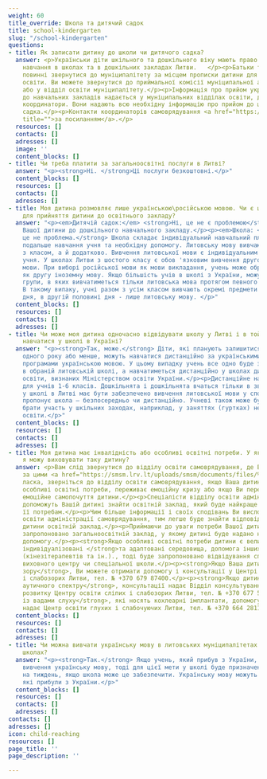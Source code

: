 ```yaml
---
weight: 60
title_override: Школа та дитячий садок
title: school-kindergarten
slug: "/school-kindergarten"
questions:
- title: Як записати дитину до школи чи дитячого садка?
  answer: <p>Українськи діти шкільного та дошкільного віку мають право на безкоштовне
    навчання в школах та в дошкільних закладах Литви.   </p><p>Батьки та опікуни дітей
    повинні звернутися до муніципалітету за місцем прописки дитини для здобуття ними
    освіти. Ви можете звернутися до приймальної комісії муніципальної адміністрації
    або у відділ освіти муніципалітету.</p><p>Інформація про прийом українських дітей
    до навчальних закладів надається у муніципальних відділах освіти, де призначені
    координатори. Вони надають всю необхідну інформацію про прийом до школи або дитячого
    садка.</p><p>Контакти координаторів самоврядування <a href="https://migracija.lrv.lt/uploads/migracija/documents/files/%D0%9A%D0%BE%D0%BD%D1%82%D0%B0%D0%BA%D1%82%D0%B8%20%D0%BA%D0%BE%D0%BE%D1%80%D0%B4%D0%B8%D0%BD%D0%B0%D1%82%D0%BE%D1%80%D1%96%D0%B2%20%D1%83%20%D1%81%D0%B0%D0%BC%D0%BE%D0%B2%D1%80%D1%8F%D0%B4%D1%83%D0%B2%D0%B0%D0%BD%D0%BD%D1%8F%D1%85%20(pat).pdf"
    title="">за посиланням</a>.</p>
  resources: []
  contacts: []
  adresses: []
  image: ''
  content_blocks: []
- title: Чи треба платити за загальноосвітні послуги в Литві?
  answer: "<p><strong>Ні. </strong>Ці послуги безкоштовні.</p>"
  content_blocks: []
  resources: []
  contacts: []
  adresses: []
- title: Моя дитина розмовляє лише українською\російською мовою. Чи є це перешкодою
    для прийняття дитини до освітнього закладу?
  answer: "<p><em>Дитячій садок:</em> <strong>Ні, це не є проблемою</strong> при прийнятті
    Вашої дитини до дошкільного навчального закладу.</p><p><em>Школа: </em><strong>Ні,
    це не проблема.</strong> Школа складає індивідуальний навчальний план, який передбачає
    подальше навчання учня та необхідну допомогу. Литовську мову вивчають не лише
    з класом, а й додатково. Вивчення литовської мови є індивідуальним для кожного
    учня. У школах Литви з шостого класу є обов 'язковим вивчення другої іноземної
    мови. При виборі російської мови як мови викладання, учень може обрати литовську
    як другу іноземну мову. Якщо більшість учів в школі з України, можуть бути створені
    групи, в яких вивчатиметься тільки литовська мова протягом певного періоду часу.
    В такому випаку, учні разом з усім класом вивчають окремі предмети в першій половині
    дня, в другій половині дня - лише литовську мову. </p>"
  content_blocks: []
  resources: []
  contacts: []
  adresses: []
- title: Чи може моя дитина одночасно відвідувати школу у Литві і в той же час дистанційно
    навчатися у школі в Україні?
  answer: "<p><strong>Так, може.</strong> Діти, які планують залишитися в Литві до
    одного року або менше, можуть навчатися дистанційно за українськими загальноосвітніми
    програмами українською мовою. У цьому випадку учень все одно буде зареєстрований
    в обраній литовській школі, а навчатиметься дистанційно у школах дистанційної
    освіти, визнаних Міністерством освіти України.</p><p>Дистанційне навчання не рекомендується
    для учнів 1-6 класів. Дошкільнята і дошкільнята вчаться тільки в звичайному режимі.</p><p>Учневі
    у школі в Литві має бути забезпечено вивчення литовської мови у спосіб, що його
    пропонує школа – безпосередньо чи дистанційно. Учневі також може бути запропоновано
    брати участь у шкільних заходах, наприклад, у заняттях (гуртках) неформальної
    освіти.</p>"
  content_blocks: []
  resources: []
  contacts: []
  adresses: []
- title: Моя дитина має інвалідність або особливі освітні потреби. У якому закладі
    я можу виховувати таку дитину?
  answer: <p>Вам слід звернутися до відділу освіти самоврядування, де Ви проживаєте,
    за цими <a href="https://smsm.lrv.lt/uploads/smsm/documents/files/%D0%9A%D0%BE%D0%BD%D1%82%D0%B0%D0%BA%D1%82%D0%B8%20%D0%BA%D0%BE%D0%BE%D1%80%D0%B4%D0%B8%D0%BD%D0%B0%D1%82%D0%BE%D1%80%D1%96%D0%B2%20%D1%83%20%D1%81%D0%B0%D0%BC%D0%BE%D0%B2%D1%80%D1%8F%D0%B4%D1%83%D0%B2%D0%B0%D0%BD%D0%BD%D1%8F%D1%85%20(pat)(1).pdf?lang=uk"><strong>контактами</strong></a>.</p><p>Будь
    ласка, зверніться до відділу освіти самоврядування, якщо Ваша дитина має інвалідність,
    особливі освітні потреби, переживає емоційну кризу або якщо Ви переживаєте за
    емоційне самопочуття дитини.</p><p>Спеціалісти відділу освіти адміністрації самоврядування
    допоможуть Вашій дитині знайти освітній заклад, який буде найкраще відповідає
    її потребам.</p><p>Чим більше інформації і своїх сподівань Ви висловите відділу
    освіти адміністрації самоврядування, тим легше буде знайти відповідний для Вашої
    дитини освітній заклад.</p><p>Приймаючи до уваги потреби Вашої дитини, Вам буде
    запропоновано загальноосвітній заклад, у якому дитині буде надано необхідну освітню
    допомогу.</p><p><strong>Якщо особливі освітні потреби дитини є великими і потрібні
    індивідуалізовані </strong>та адаптовані середовища, допомога інших спеціалістів
    (кінезітерапевтів та ін.)., тоді буде запропоновано відвідування спеціального
    виховного центру чи спеціальної школи.</p><p><strong>Якщо Ваша дитина має порушення
    зору</strong>, Ви можете отримати допомогу і консультації у Центрі освіти сліпих
    і слабозорих Литви, тел. № +370 679 87400.</p><p><strong>Якщо дитина має розлад
    аутичного спектру</strong>, консультації надає Відділ консультування дітей з вадами
    розвитку Центру освіти сліпих і слабозорих Литви, тел. № +370 677 58544.</p><p><strong>Дітям
    із вадами слуху</strong>, які носять кохлеарні імплантати, допомогу і консультації
    надає Центр освіти глухих і слабочуючих Литви, тел. № +370 664 28118.</p>
  content_blocks: []
  resources: []
  contacts: []
  adresses: []
- title: Чи можна вивчати українську мову в литовських муніципалітетах та державних
    школах?
  answer: "<p><strong>Так.</strong> Якщо учень, який прибув з України, обирає для
    вивчення українську мову, тоді для цієї мети у школі буде призначено 5 уроків
    на тиждень, якщо школа може це забезпечити. Українську мову можуть викладати вчителі,
    які прибули з України.</p>"
  content_blocks: []
  resources: []
  contacts: []
  adresses: []
contacts: []
adresses: []
icon: child-reaching
resources: []
page_title: ''
page_description: ''

---
```

